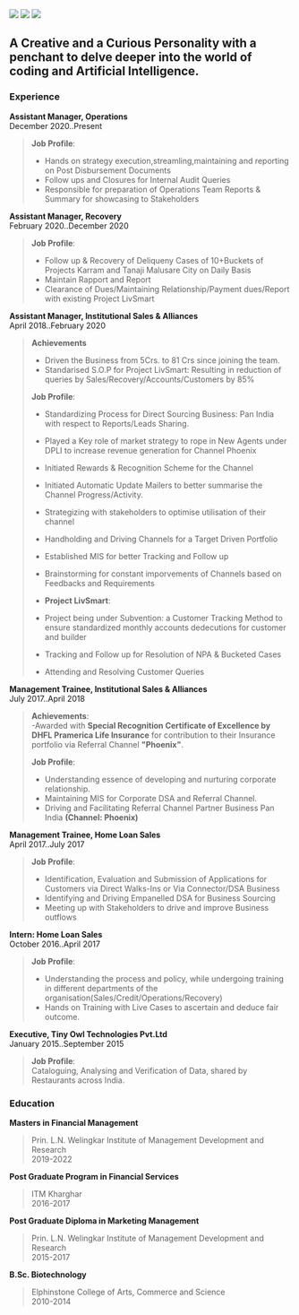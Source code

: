 <meta http-equiv='cache-control' content='no-cache'> 
<meta http-equiv='expires' content='0'> 
<meta http-equiv='pragma' content='no-cache'>

<nav>
<a href="mailto:gautamwalve@gmail.com?"><img src="https://img.shields.io/badge/gmail-%23DD0031.svg?&style=for-the-badge&logo=gmail&logoColor=white"/></a>
<a href="https://www.linkedin.com/in/gautamwalve/"><img src="https://img.shields.io/badge/-LinkedIn-blue?&style=for-the-badge&logo=LinkedIn&logoColor=white"/></a>
<a href ="https://github.com/AasuraA/Aasuraa.github.io/raw/main/Gautam%20Walve__Resume_py%20.pdf"><img src ="https://img.shields.io/badge/-Download-green?&style=for-the-badge&logo=Resume&logoColor=white"/></a>
</nav>

## A Creative and a Curious Personality with a penchant to delve deeper into the world of coding and Artificial Intelligence.

### Experience
**Assistant Manager, Operations**<br>
December 2020..Present <br>
> **Job Profile**:<br> 
>- Hands on strategy execution,streamling,maintaining and reporting on Post Disbursement Documents
>- Follow ups and Closures for Internal Audit Queries
>- Responsible for preparation of Operations Team Reports & Summary for showcasing to Stakeholders

**Assistant Manager, Recovery**<br>
February 2020..December 2020<br>
> **Job Profile**:<br>
>- Follow up & Recovery of Deliqueny Cases of 10+Buckets of Projects Karram and Tanaji Malusare City on Daily Basis
>- Maintain Rapport and Report
>- Clearance of Dues/Maintaining Relationship/Payment dues/Report with existing Project LivSmart

**Assistant Manager, Institutional Sales & Alliances**<br>
April 2018..February 2020<br>


> **Achievements**<br>
>- Driven the Business from 5Crs. to 81 Crs since joining the team.
>- Standarised S.O.P for Project LivSmart: Resulting in reduction of queries by Sales/Recovery/Accounts/Customers by 85%<br>
>
> **Job Profile**:<br>
>- Standardizing Process for Direct Sourcing Business: Pan India with respect to Reports/Leads Sharing.
>- Played a Key role of market strategy to rope in New Agents under DPLI to increase revenue generation for Channel Phoenix
>- Initiated Rewards & Recognition Scheme for the Channel
>- Initiated Automatic Update Mailers to better summarise the Channel Progress/Activity.
>- Strategizing with stakeholders to optimise utilisation of their channel
>- Handholding and Driving Channels for a Target Driven Portfolio
>- Established MIS for better Tracking and Follow up
>- Brainstorming for constant imporvements of Channels based on Feedbacks and Requirements<br>
>
>- **Project LivSmart**:<br>
>- Project being under Subvention:  a Customer Tracking Method to ensure standardized monthly accounts dedecutions for customer and builder
>- Tracking and Follow up for Resolution of NPA & Bucketed Cases
>- Attending and Resolving Customer Queries

**Management Trainee, Institutional Sales & Alliances** <br>
July 2017..April 2018<br>

>**Achievements**:<br>
-Awarded with **Special Recognition Certificate of Excellence by DHFL Pramerica Life Insurance** for contribution to their Insurance portfolio via Referral Channel **"Phoenix"**. <br>
>
> **Job Profile**:<br>
>- Understanding essence of developing and nurturing corporate relationship.
>- Maintaining MIS for Corporate DSA and Referral Channel.
>- Driving and Facilitating Referral Channel Partner Business Pan India **(Channel: Phoenix)**

**Management Trainee, Home Loan Sales**<br>
April 2017..July 2017<br>

> **Job Profile**:<br>
>- Identification, Evaluation and Submission of Applications for Customers via Direct Walks-Ins or Via Connector/DSA Business
>- Identifying and Driving Empanelled DSA for Business Sourcing 
>- Meeting up with Stakeholders to drive and improve Business outflows

**Intern: Home Loan Sales**<br>
October 2016..April 2017<br>

> **Job Profile**:<br>
>- Understanding the process and policy, while undergoing training in different departments of the organisation(Sales/Credit/Operations/Recovery)
>- Hands on Training with Live Cases to ascertain and deduce fair outcome.

**Executive, Tiny Owl Technologies Pvt.Ltd**<br>
January 2015..September 2015<br>

> **Job Profile**:<br>
> Cataloguing, Analysing and Verification of Data, shared by Restaurants across India.


### Education

**Masters in Financial Management**<br>
>Prin. L.N. Welingkar Institute of Management Development and Research<br>
>2019-2022<br>

**Post Graduate Program in Financial Services**<br>
>ITM Kharghar<br>
>2016-2017<br>

**Post Graduate Diploma in Marketing Management**<br>
>Prin. L.N. Welingkar Institute of Management Development and Research<br>
>2015-2017<br>

**B.Sc. Biotechnology**<br>
>Elphinstone College of Arts, Commerce and Science<br>
>2010-2014<br>
